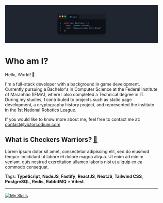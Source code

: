 <img src="GitHub Profile Cover.png">

# Who am I?
Hello, World! 👋

I'm a full-stack developer with a background in game development. Currently pursuing a Bachelor's in Computer Science at the Federal Institute of Maranhão (IFMA), where I also completed a Technical degree in IT. During my studies, I contributed to projects such as static page development, a cryptography history project, and represented the institute in the 1st National Robotics League.

If you would like to know more about me, feel free to contact me at: contact@victorcodium.com

## What is Checkers Warriors? [🔗](https://github.com/UnbrokenAttribute/CheckersWarriors)
Lorem ipsum dolor sit amet, consectetur adipiscing elit, sed do eiusmod tempor incididunt ut labore et dolore magna aliqua. Ut enim ad minim veniam, quis nostrud exercitation ullamco laboris nisi ut aliquip ex ea commodo consequat.

Tags: **TypeScript**, **NodeJS**, **Fastify**, **ReactJS**, **NextJS**, **Tailwind CSS**, **PostgreSQL**, **Redis**, **RabbitMQ** e **Vitest**.

---

[![My Skills](https://skillicons.dev/icons?i=html,css,js,ts,nodejs,npm,express,react,nextjs,tailwind,git,github,figma,linux,docker)](https://skillicons.dev)



<!--
**UnbrokenAttribute/UnbrokenAttribute** is a ✨ _special_ ✨ repository because its `README.md` (this file) appears on your GitHub profile.

Here are some ideas to get you started:

- 🔭 I’m currently working on ...
- 🌱 I’m currently learning ...
- 👯 I’m looking to collaborate on ...
- 🤔 I’m looking for help with ...
- 💬 Ask me about ...
- 📫 How to reach me: ...
- 😄 Pronouns: ...
- ⚡ Fun fact: ...
-->
